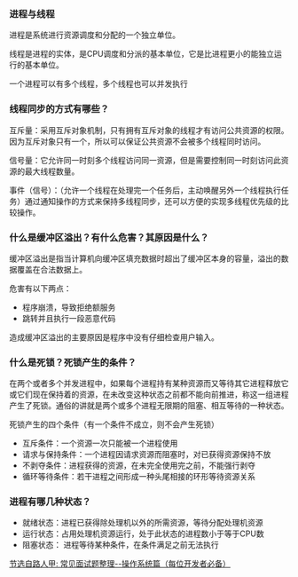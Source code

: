 ### 进程与线程

进程是系统进行资源调度和分配的一个独立单位。

线程是进程的实体，是CPU调度和分派的基本单位，它是比进程更小的能独立运行的基本单位。

一个进程可以有多个线程，多个线程也可以并发执行 

### 线程同步的方式有哪些？

互斥量：采用互斥对象机制，只有拥有互斥对象的线程才有访问公共资源的权限。因为互斥对象只有一个，所以可以保证公共资源不会被多个线程同时访问。

信号量：它允许同一时刻多个线程访问同一资源，但是需要控制同一时刻访问此资源的最大线程数量。

事件（信号）：（允许一个线程在处理完一个任务后，主动唤醒另外一个线程执行任务）通过通知操作的方式来保持多线程同步，还可以方便的实现多线程优先级的比较操作。

### 什么是缓冲区溢出？有什么危害？其原因是什么？

缓冲区溢出是指当计算机向缓冲区填充数据时超出了缓冲区本身的容量，溢出的数据覆盖在合法数据上。 

危害有以下两点：

- 程序崩溃，导致拒绝额服务
- 跳转并且执行一段恶意代码

造成缓冲区溢出的主要原因是程序中没有仔细检查用户输入。

### 什么是死锁？死锁产生的条件？

在两个或者多个并发进程中，如果每个进程持有某种资源而又等待其它进程释放它或它们现在保持着的资源，在未改变这种状态之前都不能向前推进，称这一组进程产生了死锁。通俗的讲就是两个或多个进程无限期的阻塞、相互等待的一种状态。

 死锁产生的四个条件（有一个条件不成立，则不会产生死锁）

- 互斥条件：一个资源一次只能被一个进程使用
- 请求与保持条件：一个进程因请求资源而阻塞时，对已获得资源保持不放
- 不剥夺条件：进程获得的资源，在未完全使用完之前，不能强行剥夺
- 循环等待条件：若干进程之间形成一种头尾相接的环形等待资源关系 

### 进程有哪几种状态？

- 就绪状态：进程已获得除处理机以外的所需资源，等待分配处理机资源
- 运行状态：占用处理机资源运行，处于此状态的进程数小于等于CPU数
- 阻塞状态： 进程等待某种条件，在条件满足之前无法执行 

[节选自路人甲: 常见面试题整理--操作系统篇（每位开发者必备）](https://zhuanlan.zhihu.com/p/23755202?refer=passer)